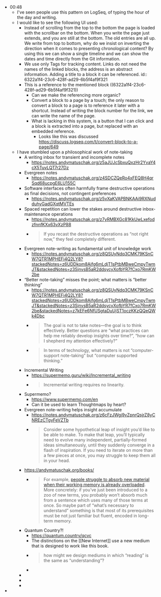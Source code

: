 - 00:48
	- I've seen people use this pattern on LogSeq, of typing the hour of the day and writing.
	- I would like to see the following UI used:
		- Instead of scrolling from the top to the bottom the page is loaded with the scrollbar on the bottom. When you write the page just extends, and you are still at the bottom. The old entries are all up. We write from top to bottom, why do we insist on inverting the direction when it comes to presenting chronological content? By using this we can show a single timeline and we can show the dates and time directly from the Git information.
		- We use only Tags for tracking content. Links do not need the names of the linked blocks, the address is an abstract information. Adding a title to a block it can be referenced.
		  id:: 6322a1f4-23c6-428f-ad29-6b5f4af9f321
		- This is a reference to the mentioned block ((6322a1f4-23c6-428f-ad29-6b5f4af9f321))
			- Can we make the referencing more organic?
			- Convert a block to a page by a touch; the only reason to convert a block to a page is to reference it later with a shortcut. Instead of writing the block number for the link, we can write the name of the page.
			- What is lacking in this system, is a button that I can click and a block is extracted into a page, but replaced with an embedded reference.
				- Looks like this was discussed https://discuss.logseq.com/t/convert-block-to-a-page/649
	- I have stumbled upon a philosophical work of note-taking
		- A writing inbox for transient and incomplete notes
			- https://notes.andymatuschak.org/z5aJUJcSbxuQxzHr2YvaY4cX5TuvLQT7r27Dz
		- Evergreen notes
			- https://notes.andymatuschak.org/z4SDCZQeRo4xFEQ8H4qrSqd68ucpgE6LU155C
		- Software interfaces often harmfully frame destructive operations as final decisions, not contingent preferences
			- https://notes.andymatuschak.org/z5vXaKVAPBNKAAi9RXNudduhyGadGXqtMVTEs
		- Spaced repetition can lower the stakes around destructive inbox-maintenance operations
			- https://notes.andymatuschak.org/z7yRMBXGc81KkUwLxefodzfnnfKXx63vXzP88
			- > If you recast the destructive operations as “not right now,” they feel completely different.
		- Evergreen note-writing as fundamental unit of knowledge work
			- https://notes.andymatuschak.org/z8QSUyNdq3CMK79KSnCW7QTR1MPHEFi4Q2LY8?stackedNotes=z6UDDkom8Aifg6mLdjT1sPtbMBweCmpyTwmJT&stackedNotes=z3SjnvsB5aR2ddsycyXofbYR7fCxo7RmKW2be
		- “Better note-taking” misses the point; what matters is “better thinking”
			- https://notes.andymatuschak.org/z8QSUyNdq3CMK79KSnCW7QTR1MPHEFi4Q2LY8?stackedNotes=z6UDDkom8Aifg6mLdjT1sPtbMBweCmpyTwmJT&stackedNotes=z3SjnvsB5aR2ddsycyXofbYR7fCxo7RmKW2be&stackedNotes=z7kEFe6NfUSgtaDuUjST1oczKKzQQeQWk4Dbc
			- > The goal is not to take notes—the goal is to think effectively. Better 
			  questions are “what practices can help me reliably develop insights over
			   time?”, “how can I shepherd my attention effectively?”
			- > In terms of technology, what matters is not “computer-support note-taking” but “computer supported thinking.”
		- Incremental Writing
			- https://supermemo.guru/wiki/Incremental_writing
			- > Incremental writing requires no linearity.
		- Supermemo?
			- https://www.supermemo.com/en
			- Can it be used to learn Thoughtmaps by heart?
		- Evergreen note-writing helps insight accumulate
			- https://notes.andymatuschak.org/z6cFzJWgj9vZpnrQsjrZ8yCNREzCTgyFeVZTb
			- > Consider some hypothetical leap of insight you’d like to be able to 
			  make. To  make that leap, you’ll typically need to evolve many 
			  independent, partially-formed ideas simultaneously, until they suddenly 
			  converge in a flash of inspiration. If you need to iterate on more than a
			   few pieces at once, you may struggle to keep them all in your head.
		- https://andymatuschak.org/books/
			- > For example, [people struggle to absorb new material when their working memory is already overloaded](https://www.ncbi.nlm.nih.gov/pmc/articles/PMC4207727/).
			   More concretely: if you’ve just been introduced to a zoo of new terms, 
			  you probably won’t absorb much from a sentence which uses many of those 
			  terms at once. So maybe part of “what’s necessary to understand” 
			  something is that most of its prerequisites must be not just familiar 
			  but fluent, encoded in long-term memory.
		- Quantum Country?!
			- https://quantum.country/qcvc
			- The distinctions on the [[New Internet]] use a new medium that is designed to work like this book.
			- > how might we design mediums in which “reading” is the same as “understanding”?
			-
		-
		-
		-
-